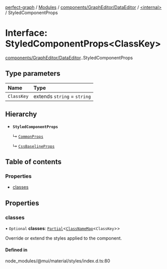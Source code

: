 [perfect-graph](../README.md) / [Modules](../modules.md) / [components/GraphEditor/DataEditor](../modules/components_GraphEditor_DataEditor.md) / [<internal\>](../modules/components_GraphEditor_DataEditor._internal_.md) / StyledComponentProps

# Interface: StyledComponentProps<ClassKey\>

[components/GraphEditor/DataEditor](../modules/components_GraphEditor_DataEditor.md).[<internal>](../modules/components_GraphEditor_DataEditor._internal_.md).StyledComponentProps

## Type parameters

| Name | Type |
| :------ | :------ |
| `ClassKey` | extends `string` = `string` |

## Hierarchy

- **`StyledComponentProps`**

  ↳ [`CommonProps`](components_GraphEditor_DataEditor._internal_.CommonProps.md)

  ↳ [`CssBaselineProps`](components_GraphEditor_DataEditor._internal_.CssBaselineProps.md)

## Table of contents

### Properties

- [classes](components_GraphEditor_DataEditor._internal_.StyledComponentProps.md#classes)

## Properties

### classes

• `Optional` **classes**: [`Partial`](../modules/components_ClusterNodeContainer._internal_.md#partial)<[`ClassNameMap`](../modules/components_GraphEditor_DataEditor._internal_.md#classnamemap)<`ClassKey`\>\>

Override or extend the styles applied to the component.

#### Defined in

node_modules/@mui/material/styles/index.d.ts:80
